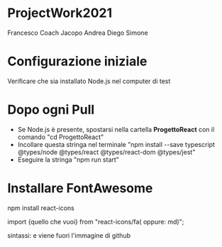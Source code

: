 # ProjectWork2021

Francesco
Coach
Jacopo
Andrea
Diego
Simone

# Configurazione iniziale
Verificare che sia installato Node.js nel computer di test

# Dopo ogni Pull
- Se Node.js è presente, spostarsi nella cartella <b>ProgettoReact</b> con il comando "cd ProgettoReact"
- Incollare questa stringa nel terminale "npm install --save typescript @types/node @types/react @types/react-dom @types/jest"
- Eseguire la stringa "npm run start"


# Installare FontAwesome
npm install react-icons

import {quello che vuoi} from "react-icons/fa( oppure: md)";

sintassi:
<FaGithub /> e viene fuori l'immagine di github